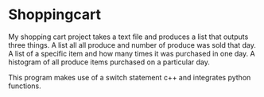 # Shoppingcart
My shopping cart project takes a text file and produces a list that outputs three things.
A list all all produce and number of produce was sold that day.
A list of a specific item and how many times it was purchased in one day.
A histogram of all produce items purchased on a particular day.

This program makes use of a switch statement c++ and integrates python functions.
